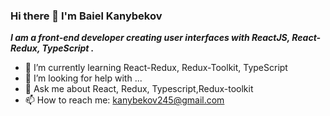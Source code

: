 ### Hi there 👋 I'm Baiel Kanybekov
***I am a front-end developer creating user interfaces with ReactJS, React-Redux, TypeScript .***

- 🌱 I’m currently learning React-Redux, Redux-Toolkit, TypeScript
- 🤔 I’m looking for help with ...
- 💬 Ask me about React, Redux, Typescript,Redux-toolkit
- 📫 How to reach me: kanybekov245@gmail.com


